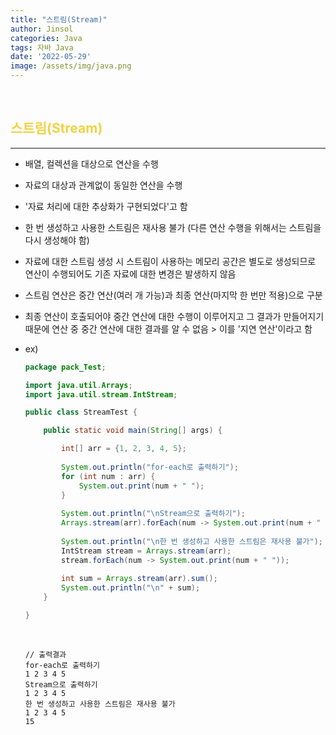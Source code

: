 ```yaml
---
title: "스트림(Stream)"
author: Jinsol
categories: Java
tags: 자바 Java
date: '2022-05-29'
image: /assets/img/java.png
---
```


<br>

## <span style="color:#EFD345">스트림(Stream)</span>
<hr>

- 배열, 컬렉션을 대상으로 연산을 수행

- 자료의 대상과 관계없이 동일한 연산을 수행

- '자료 처리에 대한 추상화가 구현되었다'고 함

- 한 번 생성하고 사용한 스트림은 재사용 불가 (다른 연산 수행을 위해서는 스트림을 다시 생성해야 함)

- 자료에 대한 스트림 생성 시 스트림이 사용하는 메모리 공간은 별도로 생성되므로 연산이 수행되어도 기존 자료에 대한 변경은 발생하지 않음

- 스트림 연산은 중간 연산(여러 개 가능)과 최종 연산(마지막 한 번만 적용)으로 구분

- 최종 연산이 호출되어야 중간 연산에 대한 수행이 이루어지고 그 결과가 만들어지기 때문에 연산 중 중간 연산에 대한 결과를 알 수 없음 > 이를 '지연 연산'이라고 함

- ex)

    ```java
    package pack_Test;

    import java.util.Arrays;
    import java.util.stream.IntStream;

    public class StreamTest {

        public static void main(String[] args) {

            int[] arr = {1, 2, 3, 4, 5};
            
            System.out.println("for-each로 출력하기");
            for (int num : arr) {
                System.out.print(num + " ");
            }
            
            System.out.println("\nStream으로 출력하기");
            Arrays.stream(arr).forEach(num -> System.out.print(num + " "));
            
            System.out.println("\n한 번 생성하고 사용한 스트림은 재사용 불가");
            IntStream stream = Arrays.stream(arr);
            stream.forEach(num -> System.out.print(num + " "));
            
            int sum = Arrays.stream(arr).sum();
            System.out.println("\n" + sum);
        }

    }
    ```

    <br>

    ```
    // 출력결과
    for-each로 출력하기
    1 2 3 4 5 
    Stream으로 출력하기
    1 2 3 4 5 
    한 번 생성하고 사용한 스트림은 재사용 불가
    1 2 3 4 5 
    15
    ```